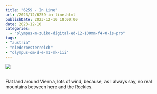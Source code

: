```yaml
---
title: "6259 - In Line"
url: /2023/12/6259-in-line.html
publishDate: 2023-12-10 18:00:00
date: 2023-12-10
categories:
  - "olympus-m-zuiko-digital-ed-12-100mm-f4-0-is-pro"
tags:
- "austria"
- "niederoesterreich"
- "olympus-om-d-e-m1-mk-iii"
---
```

<div class="container">
<div class="center"><a target="_blank" href="https://d25zfm9zpd7gm5.cloudfront.net/1200x1200/2020/20200614_105442_lr.jpg"><img class="webfeedsFeaturedVisual" src="https://d25zfm9zpd7gm5.cloudfront.net/0600x0600/2020/20200614_105442_lr.jpg" /></a></div>
</div>
<br />

Flat land around Vienna, lots of wind, because, as I always
say, no real mountains between here and the Rockies.
